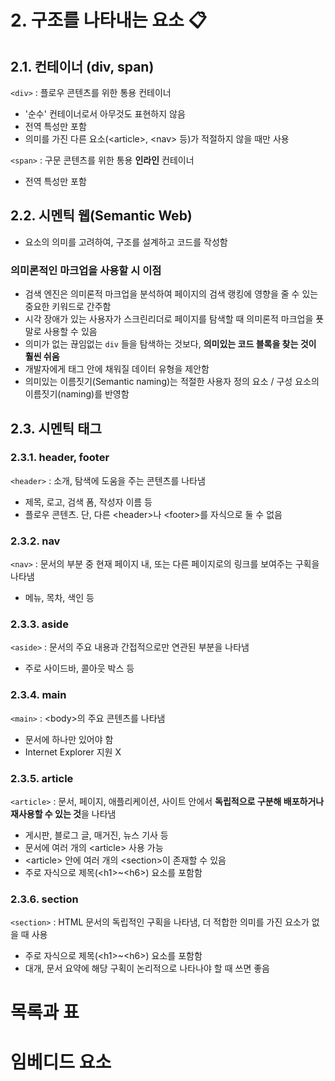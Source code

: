# 2. 구조를 나타내는 요소 📋

## 2.1. 컨테이너 (div, span)
 `<div>` : 플로우 콘텐츠를 위한 통용 컨테이너
 - '순수' 컨테이너로서 아무것도 표현하지 않음
 - 전역 특성만 포함
 - 의미를 가진 다른 요소(\<article>, \<nav> 등)가 적절하지 않을 때만 사용

 `<span>` : 구문 콘텐츠를 위한 통용 **인라인** 컨테이너
 - 전역 특성만 포함 

## 2.2. 시멘틱 웹(Semantic Web)
 - 요소의 의미를 고려하여, 구조를 설계하고 코드를 작성함

### 의미론적인 마크업을 사용할 시 이점
 - 검색 엔진은 의미론적 마크업을 분석하여 페이지의 검색 랭킹에 영향을 줄 수 있는 중요한 키워드로 간주함
 - 시각 장애가 있는 사용자가 스크린리더로 페이지를 탐색할 때 의미론적 마크업을 푯말로 사용할 수 있음
 - 의미가 없는 끊임없는 `div` 들을 탐색하는 것보다, **의미있는 코드 블록을 찾는 것이 훨씬 쉬움**
 - 개발자에게 태그 안에 채워질 데이터 유형을 제안함
 - 의미있는 이름짓기(Semantic naming)는 적절한 사용자 정의 요소 / 구성 요소의 이름짓기(naming)를 반영함

## 2.3. 시멘틱 태그
### 2.3.1. header, footer
 `<header>` : 소개, 탐색에 도움을 주는 콘텐츠를 나타냄
 - 제목, 로고, 검색 폼, 작성자 이름 등
 - 플로우 콘텐츠. 단, 다른 \<header>나 \<footer>를 자식으로 둘 수 없음

### 2.3.2. nav
 `<nav>` : 문서의 부분 중 현재 페이지 내, 또는 다른 페이지로의 링크를 보여주는 구획을 나타냄
 - 메뉴, 목차, 색인 등

### 2.3.3. aside
 `<aside>` : 문서의 주요 내용과 간접적으로만 연관된 부분을 나타냄
 - 주로 사이드바, 콜아웃 박스 등

### 2.3.4. main
 `<main>` : \<body>의 주요 콘텐츠를 나타냄
 - 문서에 하나만 있어야 함
 - Internet Explorer 지원 X


### 2.3.5. article
 `<article>` : 문서, 페이지, 애플리케이션, 사이트 안에서 **독립적으로 구분해 배포하거나 재사용할 수 있는 것**을 나타냄
 - 게시판, 블로그 글, 매거진, 뉴스 기사 등
 - 문서에 여러 개의 \<article> 사용 가능
 - \<article> 안에 여러 개의 \<section>이 존재할 수 있음
 - 주로 자식으로 제목(\<h1>~\<h6>) 요소를 포함함


### 2.3.6. section
 `<section>` : HTML 문서의 독립적인 구획을 나타냄, 더 적합한 의미를 가진 요소가 없을 때 사용
 - 주로 자식으로 제목(\<h1>~\<h6>) 요소를 포함함
 - 대개, 문서 요약에 해당 구획이 논리적으로 나타나야 할 때 쓰면 좋음

# 목록과 표


# 임베디드 요소